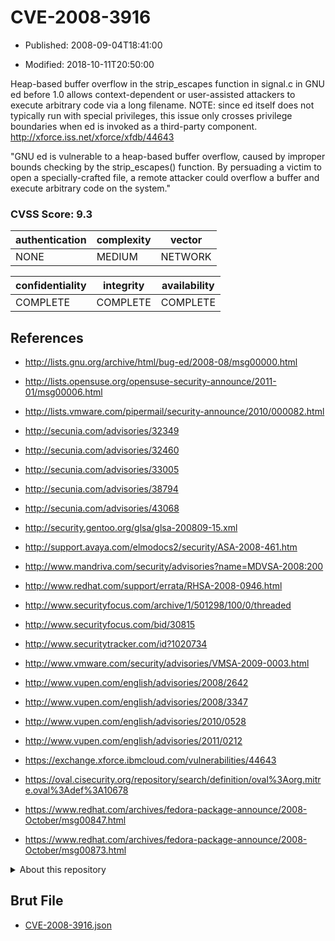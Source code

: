 # CVE-2008-3916

- Published: 2008-09-04T18:41:00

- Modified: 2018-10-11T20:50:00

Heap-based buffer overflow in the strip_escapes function in signal.c in GNU ed before 1.0 allows context-dependent or user-assisted attackers to execute arbitrary code via a long filename.  NOTE: since ed itself does not typically run with special privileges, this issue only crosses privilege boundaries when ed is invoked as a third-party component. http://xforce.iss.net/xforce/xfdb/44643

"GNU ed is vulnerable to a heap-based buffer overflow, caused by improper bounds checking by the strip_escapes() function. By persuading a victim to open a specially-crafted file, a remote attacker could overflow a buffer and execute arbitrary code on the system."

### CVSS Score: **9.3**

| authentication | complexity | vector |
| --- | --- | --- |
| NONE | MEDIUM | NETWORK |

| confidentiality | integrity | availability |
| --- | --- | --- |
| COMPLETE | COMPLETE | COMPLETE |

## References

* http://lists.gnu.org/archive/html/bug-ed/2008-08/msg00000.html

* http://lists.opensuse.org/opensuse-security-announce/2011-01/msg00006.html

* http://lists.vmware.com/pipermail/security-announce/2010/000082.html

* http://secunia.com/advisories/32349

* http://secunia.com/advisories/32460

* http://secunia.com/advisories/33005

* http://secunia.com/advisories/38794

* http://secunia.com/advisories/43068

* http://security.gentoo.org/glsa/glsa-200809-15.xml

* http://support.avaya.com/elmodocs2/security/ASA-2008-461.htm

* http://www.mandriva.com/security/advisories?name=MDVSA-2008:200

* http://www.redhat.com/support/errata/RHSA-2008-0946.html

* http://www.securityfocus.com/archive/1/501298/100/0/threaded

* http://www.securityfocus.com/bid/30815

* http://www.securitytracker.com/id?1020734

* http://www.vmware.com/security/advisories/VMSA-2009-0003.html

* http://www.vupen.com/english/advisories/2008/2642

* http://www.vupen.com/english/advisories/2008/3347

* http://www.vupen.com/english/advisories/2010/0528

* http://www.vupen.com/english/advisories/2011/0212

* https://exchange.xforce.ibmcloud.com/vulnerabilities/44643

* https://oval.cisecurity.org/repository/search/definition/oval%3Aorg.mitre.oval%3Adef%3A10678

* https://www.redhat.com/archives/fedora-package-announce/2008-October/msg00847.html

* https://www.redhat.com/archives/fedora-package-announce/2008-October/msg00873.html

<details>
<summary>About this repository</summary> 

  This repository is part of the project [Live Hack CVE](https://github.com/Live-Hack-CVE). Main website can be found [www.live-hack.org](https://www.live-hack.org) 
  
  Made by [Sn0wAlice](https://github.com/Sn0wAlice) for the people that care about security and need to have a feed of the latest CVEs. Hope you enjoy it, don't forget to star the repo and follow me on [Twitter](https://twitter.com/Sn0wAlice) and [Github](https://github.com/Sn0wAlice). And that is my [personnal website](https://www.alice-snow.me/)

  - [Home Page](https://github.com/Live-Hack-CVE)
  - [Framework](https://github.com/Live-Hack-CVE/cve-framework)
  - [CVE database](https://github.com/Live-Hack-CVE/full_database)
  - [Changelog](https://github.com/Live-Hack-CVE/Changelog)
</details>

## Brut File

* [CVE-2008-3916.json](https://raw.githubusercontent.com/Live-Hack-CVE/full_database/main/cves/2008/CVE-2008-3916.json)

